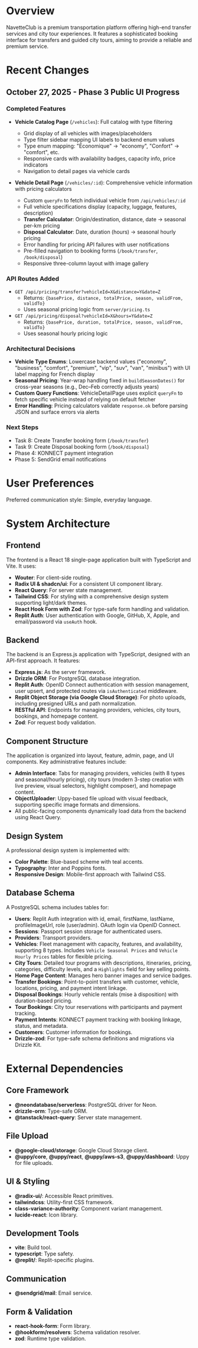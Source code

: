 # Overview

NavetteClub is a premium transportation platform offering high-end transfer services and city tour experiences. It features a sophisticated booking interface for transfers and guided city tours, aiming to provide a reliable and premium service.

# Recent Changes

## October 27, 2025 - Phase 3 Public UI Progress

### Completed Features
- **Vehicle Catalog Page** (`/vehicles`): Full catalog with type filtering
  - Grid display of all vehicles with images/placeholders
  - Type filter sidebar mapping UI labels to backend enum values
  - Type enum mapping: "Économique" → "economy", "Confort" → "comfort", etc.
  - Responsive cards with availability badges, capacity info, price indicators
  - Navigation to detail pages via vehicle cards
  
- **Vehicle Detail Page** (`/vehicles/:id`): Comprehensive vehicle information with pricing calculators
  - Custom `queryFn` to fetch individual vehicle from `/api/vehicles/:id`
  - Full vehicle specifications display (capacity, luggage, features, description)
  - **Transfer Calculator**: Origin/destination, distance, date → seasonal per-km pricing
  - **Disposal Calculator**: Date, duration (hours) → seasonal hourly pricing
  - Error handling for pricing API failures with user notifications
  - Pre-filled navigation to booking forms (`/book/transfer`, `/book/disposal`)
  - Responsive three-column layout with image gallery

### API Routes Added
- `GET /api/pricing/transfer?vehicleId=X&distance=Y&date=Z`
  - Returns: `{basePrice, distance, totalPrice, season, validFrom, validTo}`
  - Uses seasonal pricing logic from `server/pricing.ts`
- `GET /api/pricing/disposal?vehicleId=X&hours=Y&date=Z`
  - Returns: `{basePrice, duration, totalPrice, season, validFrom, validTo}`
  - Uses seasonal hourly pricing logic

### Architectural Decisions
- **Vehicle Type Enums**: Lowercase backend values ("economy", "business", "comfort", "premium", "vip", "suv", "van", "minibus") with UI label mapping for French display
- **Seasonal Pricing**: Year-wrap handling fixed in `buildSeasonDates()` for cross-year seasons (e.g., Dec–Feb correctly adjusts years)
- **Custom Query Functions**: VehicleDetailPage uses explicit `queryFn` to fetch specific vehicle instead of relying on default fetcher
- **Error Handling**: Pricing calculators validate `response.ok` before parsing JSON and surface errors via alerts

### Next Steps
- Task 8: Create Transfer booking form (`/book/transfer`)
- Task 9: Create Disposal booking form (`/book/disposal`)
- Phase 4: KONNECT payment integration
- Phase 5: SendGrid email notifications

# User Preferences

Preferred communication style: Simple, everyday language.

# System Architecture

## Frontend
The frontend is a React 18 single-page application built with TypeScript and Vite. It uses:
- **Wouter**: For client-side routing.
- **Radix UI & shadcn/ui**: For a consistent UI component library.
- **React Query**: For server state management.
- **Tailwind CSS**: For styling with a comprehensive design system supporting light/dark themes.
- **React Hook Form with Zod**: For type-safe form handling and validation.
- **Replit Auth**: User authentication with Google, GitHub, X, Apple, and email/password via `useAuth` hook.

## Backend
The backend is an Express.js application with TypeScript, designed with an API-first approach. It features:
- **Express.js**: As the server framework.
- **Drizzle ORM**: For PostgreSQL database integration.
- **Replit Auth**: OpenID Connect authentication with session management, user upsert, and protected routes via `isAuthenticated` middleware.
- **Replit Object Storage (via Google Cloud Storage)**: For photo uploads, including presigned URLs and path normalization.
- **RESTful API**: Endpoints for managing providers, vehicles, city tours, bookings, and homepage content.
- **Zod**: For request body validation.

## Component Structure
The application is organized into layout, feature, admin, page, and UI components. Key administrative features include:
- **Admin Interface**: Tabs for managing providers, vehicles (with 8 types and seasonal/hourly pricing), city tours (modern 3-step creation with live preview, visual selectors, highlight composer), and homepage content.
- **ObjectUploader**: Uppy-based file upload with visual feedback, supporting specific image formats and dimensions.
- All public-facing components dynamically load data from the backend using React Query.

## Design System
A professional design system is implemented with:
- **Color Palette**: Blue-based scheme with teal accents.
- **Typography**: Inter and Poppins fonts.
- **Responsive Design**: Mobile-first approach with Tailwind CSS.

## Database Schema
A PostgreSQL schema includes tables for:
- **Users**: Replit Auth integration with id, email, firstName, lastName, profileImageUrl, role (user/admin). OAuth login via OpenID Connect.
- **Sessions**: Passport session storage for authenticated users.
- **Providers**: Transport providers.
- **Vehicles**: Fleet management with capacity, features, and availability, supporting 8 types. Includes `Vehicle Seasonal Prices` and `Vehicle Hourly Prices` tables for flexible pricing.
- **City Tours**: Detailed tour programs with descriptions, itineraries, pricing, categories, difficulty levels, and a `Highlights` field for key selling points.
- **Home Page Content**: Manages hero banner images and service badges.
- **Transfer Bookings**: Point-to-point transfers with customer, vehicle, locations, pricing, and payment intent linkage.
- **Disposal Bookings**: Hourly vehicle rentals (mise à disposition) with duration-based pricing.
- **Tour Bookings**: City tour reservations with participants and payment tracking.
- **Payment Intents**: KONNECT payment tracking with booking linkage, status, and metadata.
- **Customers**: Customer information for bookings.
- **Drizzle-zod**: For type-safe schema definitions and migrations via Drizzle Kit.

# External Dependencies

## Core Framework
- **@neondatabase/serverless**: PostgreSQL driver for Neon.
- **drizzle-orm**: Type-safe ORM.
- **@tanstack/react-query**: Server state management.

## File Upload
- **@google-cloud/storage**: Google Cloud Storage client.
- **@uppy/core**, **@uppy/react**, **@uppy/aws-s3**, **@uppy/dashboard**: Uppy for file uploads.

## UI & Styling
- **@radix-ui/**: Accessible React primitives.
- **tailwindcss**: Utility-first CSS framework.
- **class-variance-authority**: Component variant management.
- **lucide-react**: Icon library.

## Development Tools
- **vite**: Build tool.
- **typescript**: Type safety.
- **@replit/**: Replit-specific plugins.

## Communication
- **@sendgrid/mail**: Email service.

## Form & Validation
- **react-hook-form**: Form library.
- **@hookform/resolvers**: Schema validation resolver.
- **zod**: Runtime type validation.